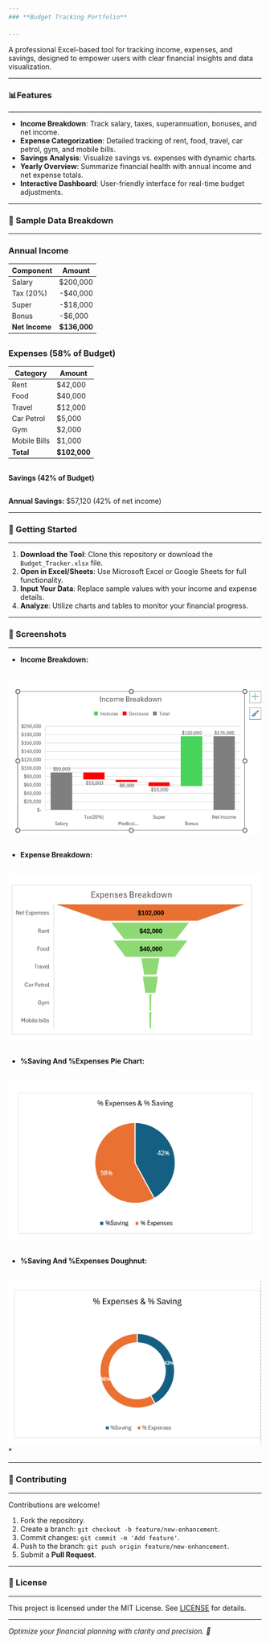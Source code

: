 ```yaml
---
### **Budget Tracking Portfolio**

---
```


A professional Excel-based tool for tracking income, expenses, and savings, designed to empower users with clear financial insights and data visualization.

---
### 📊**Features**

---

- **Income Breakdown**: Track salary, taxes, superannuation, bonuses, and net income.
- **Expense Categorization**: Detailed tracking of rent, food, travel, car petrol, gym, and mobile bills.
- **Savings Analysis**: Visualize savings vs. expenses with dynamic charts.
- **Yearly Overview**: Summarize financial health with annual income and net expense totals.
- **Interactive Dashboard**: User-friendly interface for real-time budget adjustments.
 
---
 ### **📂 Sample Data Breakdown**
 
---

### Annual Income
| Component       | Amount       |
|-----------------|--------------|
| Salary          | $200,000     |
| Tax (20%)       | -$40,000     |
| Super           | -$18,000     |
| Bonus           | -$6,000      |
| **Net Income**  | **$136,000** |
##
### Expenses (58% of Budget)
| Category        | Amount       |
|-----------------|--------------|
| Rent            | $42,000      |
| Food            | $40,000      |
| Travel          | $12,000      |
| Car Petrol      | $5,000       |
| Gym             | $2,000       |
| Mobile Bills    | $1,000       |
| **Total**       | **$102,000** |
##
 **Savings (42% of Budget)**
##
**Annual Savings:** $57,120 (42% of net income)

---
### 🚀 Getting Started
---

1. **Download the Tool**: Clone this repository or download the `Budget_Tracker.xlsx` file.
2. **Open in Excel/Sheets**: Use Microsoft Excel or Google Sheets for full functionality.
3. **Input Your Data**: Replace sample values with your income and expense details.
4. **Analyze**: Utilize charts and tables to monitor your financial progress.

---

### 📸 Screenshots
---

 
- **Income Breakdown:**
##
 ![Income Breakdown](incomebreakdown.png)
 ##
- **Expense Breakdown:**
##
 ![Expenses Breakdown](Expensesbreakdown.png)
 ##
 - **%Saving And %Expenses Pie Chart:**
##
![%Saving And %Expenses Pie Chart](Expenses&Saving_piechart.png)
##
- **%Saving And %Expenses Doughnut:**
##
![%Saving And %Expenses](https://github.com/Aisudan47/ExcelProjectWeek00/blob/d21e6d815ff6d6d9b3a440fa22919deb1ea7c403/%25Expenses%26Saving_Doughnut.png)
*

---

### 🤝 Contributing
---
Contributions are welcome!  
1. Fork the repository.  
2. Create a branch: `git checkout -b feature/new-enhancement`.  
3. Commit changes: `git commit -m 'Add feature'`.  
4. Push to the branch: `git push origin feature/new-enhancement`.  
5. Submit a **Pull Request**.

---

### 📜 License
---

This project is licensed under the MIT License. See [LICENSE](LICENSE) for details.

---


*Optimize your financial planning with clarity and precision. 🌟*
